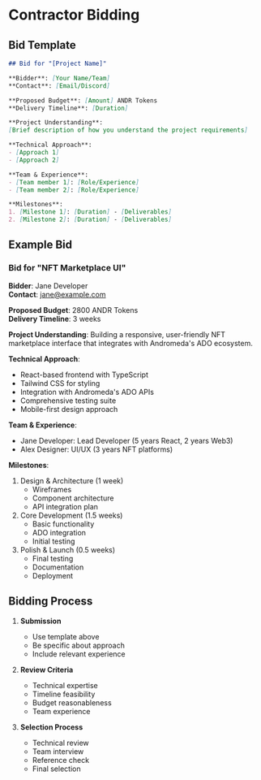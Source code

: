 # Contractor Bidding

## Bid Template

```markdown
## Bid for "[Project Name]"

**Bidder**: [Your Name/Team]
**Contact**: [Email/Discord]

**Proposed Budget**: [Amount] ANDR Tokens
**Delivery Timeline**: [Duration]

**Project Understanding**:
[Brief description of how you understand the project requirements]

**Technical Approach**:
- [Approach 1]
- [Approach 2]

**Team & Experience**:
- [Team member 1]: [Role/Experience]
- [Team member 2]: [Role/Experience]

**Milestones**:
1. [Milestone 1]: [Duration] - [Deliverables]
2. [Milestone 2]: [Duration] - [Deliverables]
```

## Example Bid

### Bid for "NFT Marketplace UI"

**Bidder**: Jane Developer  
**Contact**: jane@example.com

**Proposed Budget**: 2800 ANDR Tokens  
**Delivery Timeline**: 3 weeks

**Project Understanding**:
Building a responsive, user-friendly NFT marketplace interface that integrates with Andromeda's ADO ecosystem.

**Technical Approach**:
- React-based frontend with TypeScript
- Tailwind CSS for styling
- Integration with Andromeda's ADO APIs
- Comprehensive testing suite
- Mobile-first design approach

**Team & Experience**:
- Jane Developer: Lead Developer (5 years React, 2 years Web3)
- Alex Designer: UI/UX (3 years NFT platforms)

**Milestones**:
1. Design & Architecture (1 week)
   - Wireframes
   - Component architecture
   - API integration plan
2. Core Development (1.5 weeks)
   - Basic functionality
   - ADO integration
   - Initial testing
3. Polish & Launch (0.5 weeks)
   - Final testing
   - Documentation
   - Deployment

## Bidding Process

1. **Submission**
   - Use template above
   - Be specific about approach
   - Include relevant experience

2. **Review Criteria**
   - Technical expertise
   - Timeline feasibility
   - Budget reasonableness
   - Team experience

3. **Selection Process**
   - Technical review
   - Team interview
   - Reference check
   - Final selection 